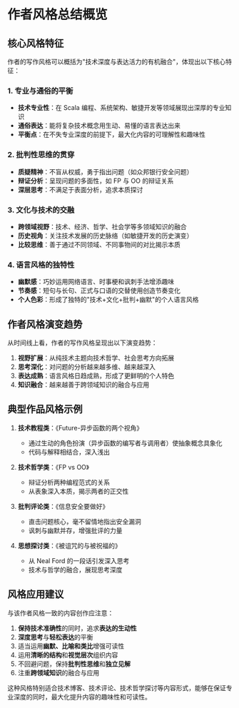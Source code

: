 # 作者风格总结概览

## 核心风格特征

作者的写作风格可以概括为"技术深度与表达活力的有机融合"，体现出以下核心特征：

### 1. 专业与通俗的平衡

- **技术专业性**：在 Scala 编程、系统架构、敏捷开发等领域展现出深厚的专业知识
- **通俗表达**：能将复杂技术概念用生动、易懂的语言表达出来
- **平衡点**：在不失专业深度的前提下，最大化内容的可理解性和趣味性

### 2. 批判性思维的贯穿

- **质疑精神**：不盲从权威，勇于指出问题（如众邦银行安全问题）
- **辩证分析**：呈现问题的多面性，如 FP 与 OO 的辩证关系
- **深层思考**：不满足于表面分析，追求本质探讨

### 3. 文化与技术的交融

- **跨领域视野**：技术、经济、哲学、社会学等多领域知识的融合
- **历史视角**：关注技术发展的历史脉络（如敏捷开发的历史演变）
- **比较思维**：善于通过不同领域、不同事物间的对比揭示本质

### 4. 语言风格的独特性

- **幽默感**：巧妙运用网络语言、时事梗和讽刺手法增添趣味
- **节奏感**：短句与长句、正式与口语的交替使用创造节奏变化
- **个人色彩**：形成了独特的"技术+文化+批判+幽默"的个人语言风格

## 作者风格演变趋势

从时间线上看，作者的写作风格呈现出以下演变趋势：

1. **视野扩展**：从纯技术主题向技术哲学、社会思考方向拓展
2. **思考深化**：对问题的分析越来越多维、越来越深入
3. **表达成熟**：语言风格日趋成熟，形成了更鲜明的个人特色
4. **知识融合**：越来越善于跨领域知识的融合与应用

## 典型作品风格示例

1. **技术教程类**：《Future-异步函数的两个视角》

   - 通过生动的角色扮演（异步函数的编写者与调用者）使抽象概念具象化
   - 代码与解释相结合，深入浅出

2. **技术哲学类**：《FP vs OO》

   - 辩证分析两种编程范式的关系
   - 从表象深入本质，揭示两者的正交性

3. **批判评论类**：《信息安全要做好》

   - 直击问题核心，毫不留情地指出安全漏洞
   - 讽刺与幽默并存，增强批评的力量

4. **思想探讨类**：《被诅咒的与被祝福的》
   - 从 Neal Ford 的一段话引发深入思考
   - 技术与哲学的融合，展现思考深度

## 风格应用建议

与该作者风格一致的内容创作应注意：

1. **保持技术准确性**的同时，追求**表达的生动性**
2. **深度思考**与**轻松表达**的平衡
3. 适当运用**幽默、比喻和类比**增强可读性
4. 运用**清晰的结构**和**视觉层次**组织内容
5. 不回避问题，保持**批判性思维**和**独立见解**
6. 注重**跨领域知识**的融合与应用

这种风格特别适合技术博客、技术评论、技术哲学探讨等内容形式，能够在保证专业深度的同时，最大化提升内容的趣味性和可读性。
